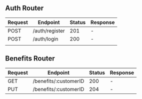 ## Auth Router
|Request|Endpoint|Status|Response|
|-|-|-|-|
|POST|/auth/register|201|-|
|POST|/auth/login|200|-|
||||||

## Benefits Router
|Request|Endpoint|Status|Response|
|-|-|-|-|
|GET|/benefits/:customerID|200|-|
|PUT|/benefits/:customerID|204|-|
